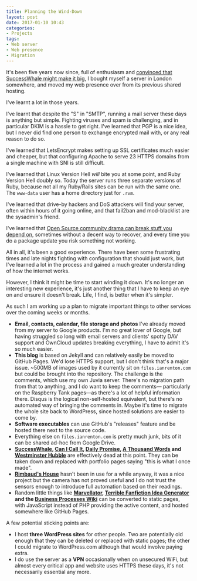 ```yaml
---
title: Planning the Wind-Down
layout: post
date: 2017-01-10 10:43
categories:
- Projects
tags:
- Web server
- Web presence
- Migration
---
```


It's been five years now since, full of enthusiasm and [convinced that SuccessWhale might make it big](/blog/successwhale-is-terrifying-vps-edition/), I bought myself a server in London somewhere, and moved my web presence over from its previous shared hosting.

I've learnt a lot in those years.

I've learnt that despite the "S" in "SMTP", running a mail server these days is anything but simple. Fighting viruses and spam is challenging, and in particular DKIM is a hassle to get right. I've learned that PGP is a nice idea, but I never did find one person to exchange encrypted mail with, or any real reason to do so.

I've learned that LetsEncrypt makes setting up SSL certificates much easier and cheaper, but that configuring Apache to serve 23 HTTPS domains from a single machine with SNI is still difficult.

I've learned that Linux Version Hell *will* bite you at some point, and Ruby Version Hell doubly so. Today the server runs three separate versions of Ruby, because not all my Ruby/Rails sites can be run with the same one. The `www-data` user has a home directory just for `.rvm`.

I've learned that drive-by hackers and DoS attackers will find your server, often within hours of it going online, and that fail2ban and mod-blacklist are the sysadmin's friend.

I've learned that [Open Source community drama can break stuff you depend on](/blog/the-open-source-disadvantage/), sometimes without a decent way to recover, and every time you do a package update you risk something not working.

All in all, it's been a good experience. There have been some frustrating times and late nights fighting with configuration that should just work, but I've learned a lot in the process and gained a much greater understanding of how the internet works.

However, I think it might be time to start winding it down. It's no longer an interesting new experience, it's just another thing that I have to keep an eye on and ensure it doesn't break. Life, I find, is better when it's simpler.

As such I am working up a plan to migrate important things to other services over the coming weeks or months.

* **Email, contacts, calendar, file storage and photos** I've already moved from my server to Google products. I'm no great lover of Google, but having struggled so long with email servers and clients' spotty DAV support and OwnCloud updates breaking everything, I have to admit it's so much easier.
* **This blog** is based on Jekyll and can relatively easily be moved to GitHub Pages. We'd lose HTTPS support, but I don't think that's a major issue. ~500MB of images used by it currently sit on `files.ianrenton.com` but could be brought into the repository. The challenge is the comments, which use my own Juvia server. There's no migration path from that to anything, and I do want to keep the comments&mdash; particularly on the Raspberry Tank pages&mdash;as there's a lot of helpful information there. Disqus is the logical non-self-hosted equivalent, but there's no automated way of bringing the comments in. Maybe it's time to migrate the whole site back to WordPress, since hosted solutions are easier to come by.
* **Software executables** can use GitHub's "releases" feature and be hosted there next to the source code.
* Everything else on `files.ianrenton.com` is pretty much junk, bits of it can be shared ad-hoc from Google Drive.
* **[SuccessWhale](https://successwhale.com/), [Can I Call It](http://cici.onlydreaming.net/), [Daily Promise](http://dp.onlydreaming.net/), [A Thousand Words](http://1kw.onlydreaming.net/) and [Westminster Hubble](http://wh.onlydreaming.net/)** are effectively dead at this point. They can be taken down and replaced with portfolio pages saying "this is what I once made".
* **[Rimbaud's House](http://rimbaud.renton.es/)** hasn't been in use for a while anyway, it was a nice project but the camera has not proved useful and I do not trust the sensors enough to introduce full automation based on their readings.
* Random little things like **[Marvellator](http://marvellator.onlydreaming.net/), [Terrible Fanfiction Idea Generator](http://fanfic.onlydreaming.net/) and the [Business Processes Wiki](http://bpw.ianrenton.com/)** can be converted to static pages, with JavaScript instead of PHP providing the active content, and hosted somewhere like GitHub Pages.

A few potential sticking points are:

* I host **three WordPress sites** for other people. Two are potentially old enough that they can be deleted or replaced with static pages; the other I could migrate to WordPress.com although that would involve paying extra.
* I do use the server as a **VPN** occasionally when on unsecured WiFi, but almost every critical app and website uses HTTPS these days, it's not necessarily essential any more.
